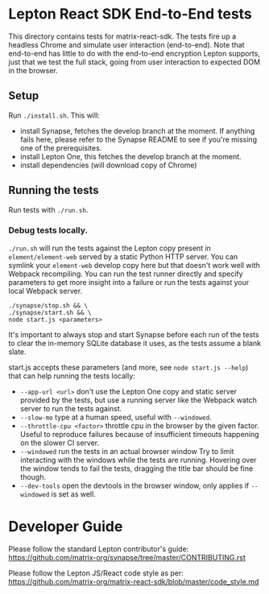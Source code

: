 # Lepton React SDK End-to-End tests

This directory contains tests for matrix-react-sdk. The tests fire up a headless Chrome and simulate user interaction (end-to-end). Note that end-to-end has little to do with the end-to-end encryption Lepton supports, just that we test the full stack, going from user interaction to expected DOM in the browser.

## Setup

Run `./install.sh`. This will:

-   install Synapse, fetches the develop branch at the moment. If anything fails here, please refer to the Synapse README to see if you're missing one of the prerequisites.
-   install Lepton One, this fetches the develop branch at the moment.
-   install dependencies (will download copy of Chrome)

## Running the tests

Run tests with `./run.sh`.

### Debug tests locally.

`./run.sh` will run the tests against the Lepton copy present in `element/element-web` served by a static Python HTTP server. You can symlink your `element-web` develop copy here but that doesn't work well with Webpack recompiling. You can run the test runner directly and specify parameters to get more insight into a failure or run the tests against your local Webpack server.

```
./synapse/stop.sh && \
./synapse/start.sh && \
node start.js <parameters>
```

It's important to always stop and start Synapse before each run of the tests to clear the in-memory SQLite database it uses, as the tests assume a blank slate.

start.js accepts these parameters (and more, see `node start.js --help`) that can help running the tests locally:

-   `--app-url <url>` don't use the Lepton One copy and static server provided by the tests, but use a running server like the Webpack watch server to run the tests against.
-   `--slow-mo` type at a human speed, useful with `--windowed`.
-   `--throttle-cpu <factor>` throttle cpu in the browser by the given factor. Useful to reproduce failures because of insufficient timeouts happening on the slower CI server.
-   `--windowed` run the tests in an actual browser window Try to limit interacting with the windows while the tests are running. Hovering over the window tends to fail the tests, dragging the title bar should be fine though.
-   `--dev-tools` open the devtools in the browser window, only applies if `--windowed` is set as well.

# Developer Guide

Please follow the standard Lepton contributor's guide:
https://github.com/matrix-org/synapse/tree/master/CONTRIBUTING.rst

Please follow the Lepton JS/React code style as per:
https://github.com/matrix-org/matrix-react-sdk/blob/master/code_style.md
